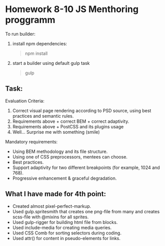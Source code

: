 Homework 8-10 JS Menthoring proggramm
=====================================

To run builder:

1. install npm dependencies:

	> npm install

2. start a builder using default gulp task

	> gulp


Task:
----
Evaluation Criteria:

1.  Correct visual page rendering according to PSD source, using best practices and semantic rules.
2.  Requirements above + correct BEM + correct adaptivity.
3.  Requirements above + PostCSS and its plugins usage
4.  Well... Surprise me with something (smile)

Mandatory requirements:
  * Using BEM methodology and its file structure.
  * Using one of CSS preprocessors, mentees can choose. 
  * Best practices.
  * Support adaptivity for two different breakpoints (for example, 1024 and 768).
  * Progressive enhancement & graceful degradation.

What I have made for 4th point:
--------------------------------
  * Created almost pixel-perfect-markup.
  * Used gulp.spritesmith that creates one png-file from many and creates scss-file with @mixins for all sprites.
  * Used gulp-rigger for building html file from blocks.
  * Used include-media for creating media queries.
  * Used CSS Comb for sorting selectors during coding.
  * Used attr() for content in pseudo-elements for links.
